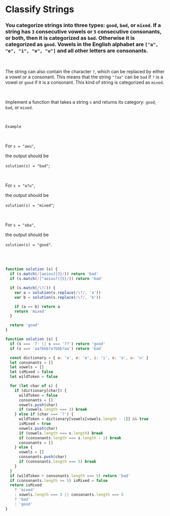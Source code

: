 #   Classify Strings

### You categorize strings into three types: `good`, `bad`, or `mixed`. If a string has `3` consecutive vowels or `5` consecutive consonants, or both, then it is categorized as `bad`. Otherwise it is categorized as `good`. Vowels in the English alphabet are `["a", "e", "i", "o", "u"]` and all other letters are consonants.

<br />

The string can also contain the character `?`, which can be replaced by either a vowel or a consonant. This means that the string `"?aa"` can be `bad` if `?` is a vowel or `good` if it is a consonant. This kind of string is categorized as `mixed`.

<br />

Implement a function that takes a string `s` and returns its category: `good`, `bad`, or `mixed`.

<br />

`Example`

<br />

For `s = "aeu"`,

the output should be

`solution(s) = "bad"`;

<br />


For `s = "a?u"`,

the output should be

`solution(s) = "mixed"`;

<br />

For `s = "aba"`,

the output should be

`solution(s) = "good"`.

<br />

<br />


```javascript
function solution (s) {
  if (s.match(/[aeiou]{3}/)) return 'bad'
  if (s.match(/[^aeiou?]{5}/)) return 'bad'

  if (s.match(/\?/)) {
    var a = solution(s.replace(/\?/, 'a'))
    var b = solution(s.replace(/\?/, 'b'))

    if (a == b) return a
    return 'mixed'
  }

  return 'good'
}
```

```javascript
function solution (s) {
  if (s === '?' || s === '??') return 'good'
  if (s === 'aa?bbb?a?bbb?aa') return 'bad'

  const dictionary = { a: 'a', e: 'e', i: 'i', o: 'o', u: 'u' }
  let consonants = []
  let vowels = []
  let isMixed = false
  let wildToken = false

  for (let char of s) {
    if (dictionary[char]) {
      wildToken = false
      consonants = []
      vowels.push(char)
      if (vowels.length === 3) break
    } else if (char === '?') {
      wildToken = dictionary[vowels[vowels.length - 1]] && true
      isMixed = true
      vowels.push(char)
      if (vowels.length === s.length) break
      if (consonants.length === s.length - 1) break
      consonants = []
    } else {
      vowels = []
      consonants.push(char)
      if (consonants.length === 5) break
    }
  }
  if (wildToken + consonants.length === 5) return 'bad'
  if (consonants.length >= 5) isMixed = false
  return isMixed
    ? 'mixed'
    : vowels.length === 3 || consonants.length === 5
    ? 'bad'
    : 'good'
}
```

